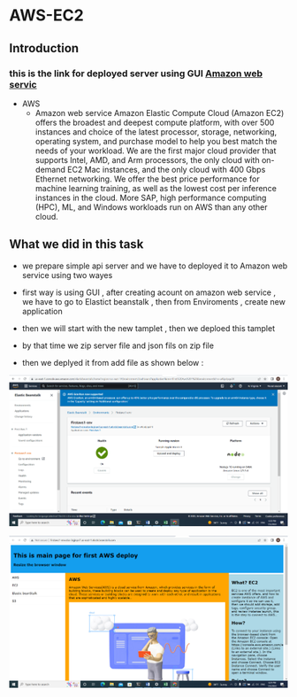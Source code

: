 # AWS-EC2
##  Introduction 

### this is the link for deployed server using GUI [Amazon web servic](http://firstaws1-env.eba-3qjjnpe7.us-east-1.elasticbeanstalk.com/)
* AWS
    * Amazon web service
Amazon Elastic Compute Cloud (Amazon EC2) offers the broadest and deepest compute platform, with over 500 instances and choice of the latest processor, storage, networking, operating system, and purchase model to help you best match the needs of your workload. We are the first major cloud provider that supports Intel, AMD, and Arm processors, the only cloud with on-demand EC2 Mac instances, and the only cloud with 400 Gbps Ethernet networking. We offer the best price performance for machine learning training, as well as the lowest cost per inference instances in the cloud. More SAP, high performance computing (HPC), ML, and Windows workloads run on AWS than any other cloud.

## What we did in this task 

* we prepare simple api server and we have to deployed it to Amazon web service using two wayes 

* first way is using GUI , after creating acount on amazon web service , we have to go to Elastict beanstalk , then from Enviroments , create new application 
* then we will start with the new tamplet , then we deploed this tamplet 
* by that time we zip server file and json fils on zip file 
* then we deplyed it from add file 
as shown below :

![link](./public/Screenshot%20(369).png)

![link](./public/Screenshot%20(368).png)

